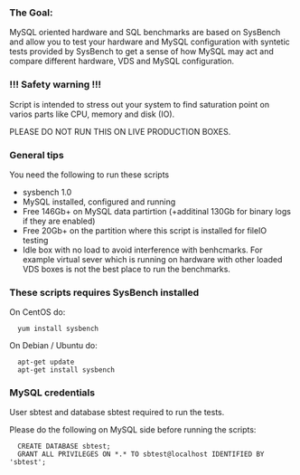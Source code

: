 ### The Goal:
MySQL oriented hardware and SQL benchmarks are based on SysBench and allow you to test your hardware and MySQL configuration with syntetic tests provided by SysBench to get a sense of how MySQL may act and compare different hardware, VDS and MySQL configuration.

### !!! Safety warning !!!
Script is intended to stress out your system to find saturation point on varios parts like CPU, memory and disk (IO).

PLEASE DO NOT RUN THIS ON LIVE PRODUCTION BOXES.

### General tips
You need the following to run these scripts 
- sysbench 1.0
- MySQL installed, configured and running
- Free 146Gb+ on MySQL data partirtion (+additinal 130Gb for binary logs if they are enabled)
- Free 20Gb+ on the partition where this script is installed for fileIO testing
- Idle box with no load to avoid interference with benhcmarks. For example virtual sever which is running on hardware with other loaded VDS boxes is not the best place to run the benchmarks.

### These scripts requires SysBench installed 
On CentOS do: 
```
  yum install sysbench
```  
On Debian / Ubuntu do:
```
  apt-get update
  apt-get install sysbench
```
### MySQL credentials 
User sbtest and database sbtest required to run the tests. 

Please do the following on MySQL side before running the scripts:
```
  CREATE DATABASE sbtest;
  GRANT ALL PRIVILEGES ON *.* TO sbtest@localhost IDENTIFIED BY 'sbtest';
```
